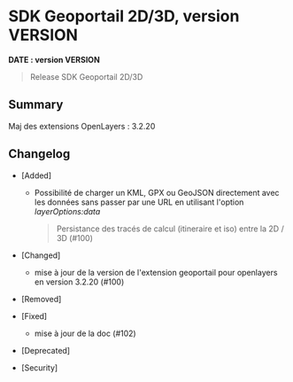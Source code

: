 # SDK Geoportail 2D/3D, version __VERSION__

**__DATE__ : version __VERSION__**

> Release SDK Geoportail 2D/3D

## Summary

Maj des extensions OpenLayers : 3.2.20

## Changelog

* [Added]

    - Possibilité de charger un KML, GPX ou GeoJSON directement avec les données sans passer par une URL en utilisant l'option *layerOptions:data*
        > Persistance des tracés de calcul (itineraire et iso) entre la 2D / 3D (#100)
  
* [Changed]

    - mise à jour de la version de l'extension geoportail pour openlayers en version 3.2.20 (#100) 

* [Removed]

* [Fixed]

    - mise à jour de la doc (#102)

* [Deprecated]

* [Security]
